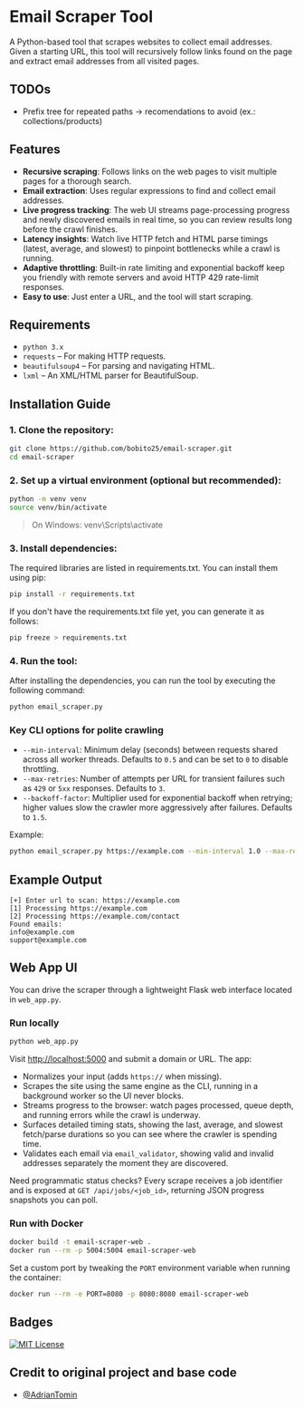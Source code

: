 # Email Scraper Tool

A Python-based tool that scrapes websites to collect email addresses. Given a starting URL, this tool will recursively follow links found on the page and extract email addresses from all visited pages.

## TODOs
- Prefix tree for repeated paths -> recomendations to avoid (ex.: collections/products)

## Features
- **Recursive scraping**: Follows links on the web pages to visit multiple pages for a thorough search.
- **Email extraction**: Uses regular expressions to find and collect email addresses.
- **Live progress tracking**: The web UI streams page-processing progress and newly discovered emails in real time, so you can review results long before the crawl finishes.
- **Latency insights**: Watch live HTTP fetch and HTML parse timings (latest, average, and slowest) to pinpoint bottlenecks while a crawl is running.
- **Adaptive throttling**: Built-in rate limiting and exponential backoff keep you friendly with remote servers and avoid HTTP 429 rate-limit responses.
- **Easy to use**: Just enter a URL, and the tool will start scraping.

## Requirements
- `python 3.x`
- `requests` – For making HTTP requests.
- `beautifulsoup4` – For parsing and navigating HTML.
- `lxml` – An XML/HTML parser for BeautifulSoup.

## Installation Guide

### 1. Clone the repository:
```bash
git clone https://github.com/bobito25/email-scraper.git
cd email-scraper
```

### 2. Set up a virtual environment (optional but recommended):
```bash
python -m venv venv
source venv/bin/activate  
```
> On Windows: venv\Scripts\activate

### 3. Install dependencies:
The required libraries are listed in requirements.txt. You can install them using pip:
```bash
pip install -r requirements.txt
```
If you don't have the requirements.txt file yet, you can generate it as follows:
```bash
pip freeze > requirements.txt
```

### 4. Run the tool:
After installing the dependencies, you can run the tool by executing the following command:

```bash
python email_scraper.py
```

### Key CLI options for polite crawling

- `--min-interval`: Minimum delay (seconds) between requests shared across all worker threads. Defaults to `0.5` and can be set to `0` to disable throttling.
- `--max-retries`: Number of attempts per URL for transient failures such as `429` or `5xx` responses. Defaults to `3`.
- `--backoff-factor`: Multiplier used for exponential backoff when retrying; higher values slow the crawler more aggressively after failures. Defaults to `1.5`.

Example:

```bash
python email_scraper.py https://example.com --min-interval 1.0 --max-retries 5 --backoff-factor 2.0
```

## Example Output
```
[+] Enter url to scan: https://example.com
[1] Processing https://example.com
[2] Processing https://example.com/contact
Found emails:
info@example.com
support@example.com
```

## Web App UI

You can drive the scraper through a lightweight Flask web interface located in `web_app.py`.

### Run locally

```bash
python web_app.py
```

Visit <http://localhost:5000> and submit a domain or URL. The app:

- Normalizes your input (adds `https://` when missing).
- Scrapes the site using the same engine as the CLI, running in a background worker so the UI never blocks.
- Streams progress to the browser: watch pages processed, queue depth, and running errors while the crawl is underway.
- Surfaces detailed timing stats, showing the last, average, and slowest fetch/parse durations so you can see where the crawler is spending time.
- Validates each email via `email_validator`, showing valid and invalid addresses separately the moment they are discovered.

Need programmatic status checks? Every scrape receives a job identifier and is exposed at `GET /api/jobs/<job_id>`, returning JSON progress snapshots you can poll.

### Run with Docker

```bash
docker build -t email-scraper-web .
docker run --rm -p 5004:5004 email-scraper-web
```

Set a custom port by tweaking the `PORT` environment variable when running the container:

```bash
docker run --rm -e PORT=8080 -p 8080:8080 email-scraper-web
```

## Badges
[![MIT License](https://img.shields.io/badge/License-MIT-green.svg)](https://choosealicense.com/licenses/mit/)

## Credit to original project and base code
- [@AdrianTomin](https://www.github.com/AdrianTomin)
